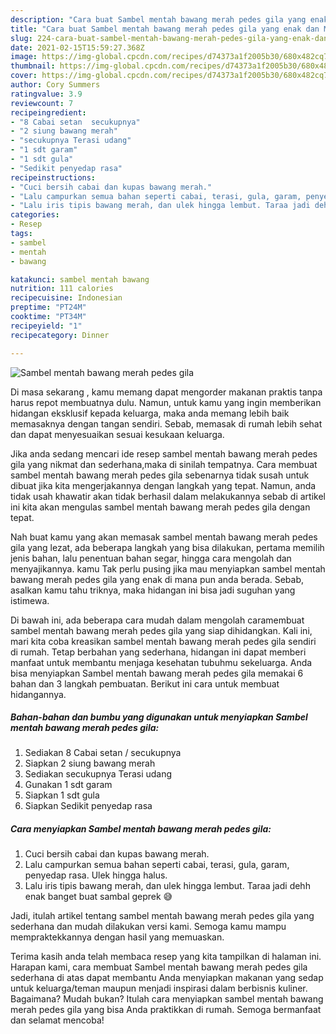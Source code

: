 ```yaml
---
description: "Cara buat Sambel mentah bawang merah pedes gila yang enak dan Mudah Dibuat"
title: "Cara buat Sambel mentah bawang merah pedes gila yang enak dan Mudah Dibuat"
slug: 224-cara-buat-sambel-mentah-bawang-merah-pedes-gila-yang-enak-dan-mudah-dibuat
date: 2021-02-15T15:59:27.368Z
image: https://img-global.cpcdn.com/recipes/d74373a1f2005b30/680x482cq70/sambel-mentah-bawang-merah-pedes-gila-foto-resep-utama.jpg
thumbnail: https://img-global.cpcdn.com/recipes/d74373a1f2005b30/680x482cq70/sambel-mentah-bawang-merah-pedes-gila-foto-resep-utama.jpg
cover: https://img-global.cpcdn.com/recipes/d74373a1f2005b30/680x482cq70/sambel-mentah-bawang-merah-pedes-gila-foto-resep-utama.jpg
author: Cory Summers
ratingvalue: 3.9
reviewcount: 7
recipeingredient:
- "8 Cabai setan  secukupnya"
- "2 siung bawang merah"
- "secukupnya Terasi udang"
- "1 sdt garam"
- "1 sdt gula"
- "Sedikit penyedap rasa"
recipeinstructions:
- "Cuci bersih cabai dan kupas bawang merah."
- "Lalu campurkan semua bahan seperti cabai, terasi, gula, garam, penyedap rasa. Ulek hingga halus."
- "Lalu iris tipis bawang merah, dan ulek hingga lembut. Taraa jadi dehh enak banget buat sambal geprek 😅"
categories:
- Resep
tags:
- sambel
- mentah
- bawang

katakunci: sambel mentah bawang 
nutrition: 111 calories
recipecuisine: Indonesian
preptime: "PT24M"
cooktime: "PT34M"
recipeyield: "1"
recipecategory: Dinner

---
```



![Sambel mentah bawang merah pedes gila](https://img-global.cpcdn.com/recipes/d74373a1f2005b30/680x482cq70/sambel-mentah-bawang-merah-pedes-gila-foto-resep-utama.jpg)

Di masa  sekarang , kamu memang dapat mengorder makanan praktis tanpa harus repot membuatnya dulu. Namun, untuk kamu yang ingin memberikan hidangan eksklusif kepada keluarga, maka anda memang lebih baik memasaknya dengan tangan sendiri. Sebab, memasak di rumah lebih sehat dan dapat menyesuaikan sesuai kesukaan keluarga.

Jika anda sedang mencari ide resep sambel mentah bawang merah pedes gila yang nikmat dan sederhana,maka di sinilah tempatnya. Cara membuat sambel mentah bawang merah pedes gila  sebenarnya tidak susah untuk dibuat jika kita mengerjakannya dengan langkah yang tepat. Namun, anda tidak usah khawatir akan tidak berhasil dalam melakukannya 
sebab di artikel ini kita akan mengulas sambel mentah bawang merah pedes gila dengan tepat.  



Nah buat kamu yang akan memasak sambel mentah bawang merah pedes gila yang lezat, ada beberapa langkah yang bisa dilakukan, pertama memilih jenis bahan, lalu penentuan bahan segar, hingga cara mengolah dan menyajikannya. kamu Tak perlu pusing jika mau menyiapkan sambel mentah bawang merah pedes gila yang enak di mana pun anda berada. Sebab, asalkan kamu  tahu triknya, maka hidangan ini bisa jadi suguhan yang istimewa.

Di bawah ini, ada beberapa cara mudah dalam mengolah caramembuat sambel mentah bawang merah pedes gila yang siap dihidangkan. Kali ini, mari kita coba kreasikan sambel mentah bawang merah pedes gila sendiri di rumah. Tetap berbahan yang sederhana, hidangan ini dapat memberi manfaat untuk membantu menjaga kesehatan tubuhmu sekeluarga. Anda bisa menyiapkan Sambel mentah bawang merah pedes gila memakai 6 bahan dan 3 langkah pembuatan. Berikut ini cara untuk membuat hidangannya.

<!--inarticleads1-->

##### Bahan-bahan dan bumbu yang digunakan untuk menyiapkan Sambel mentah bawang merah pedes gila:

1. Sediakan 8 Cabai setan / secukupnya
1. Siapkan 2 siung bawang merah
1. Sediakan secukupnya Terasi udang
1. Gunakan 1 sdt garam
1. Siapkan 1 sdt gula
1. Siapkan Sedikit penyedap rasa




<!--inarticleads2-->

##### Cara menyiapkan Sambel mentah bawang merah pedes gila:

1. Cuci bersih cabai dan kupas bawang merah.
1. Lalu campurkan semua bahan seperti cabai, terasi, gula, garam, penyedap rasa. Ulek hingga halus.
1. Lalu iris tipis bawang merah, dan ulek hingga lembut. Taraa jadi dehh enak banget buat sambal geprek 😅




Jadi, itulah artikel tentang  sambel mentah bawang merah pedes gila  yang sederhana dan mudah dilakukan versi kami. Semoga kamu mampu mempraktekkannya dengan hasil yang memuaskan. 

Terima kasih anda telah membaca resep yang kita tampilkan di halaman ini. Harapan kami, cara membuat  Sambel mentah bawang merah pedes gila sederhana di atas dapat membantu Anda menyiapkan makanan yang sedap untuk keluarga/teman maupun menjadi inspirasi dalam berbisnis kuliner. Bagaimana? Mudah bukan? Itulah cara menyiapkan sambel mentah bawang merah pedes gila yang bisa Anda praktikkan di rumah. Semoga bermanfaat dan selamat mencoba!


